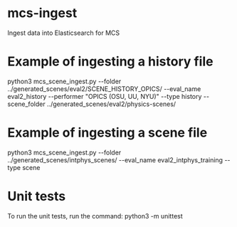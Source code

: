 # mcs-ingest
Ingest data into Elasticsearch for MCS

# Example of ingesting a history file
python3 mcs_scene_ingest.py --folder ../generated_scenes/eval2/SCENE_HISTORY_OPICS/ --eval_name eval2_history --performer "OPICS (OSU, UU, NYU)" --type history --scene_folder ../generated_scenes/eval2/physics-scenes/

# Example of ingesting a scene file
python3 mcs_scene_ingest.py --folder ../generated_scenes/intphys_scenes/ --eval_name eval2_intphys_training --type scene

# Unit tests
To run the unit tests, run the command:  python3 -m unittest